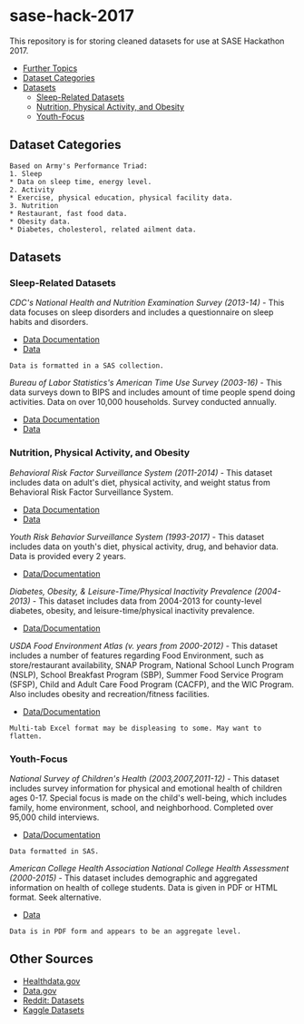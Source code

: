 # sase-hack-2017

This repository is for storing cleaned datasets for use at SASE Hackathon 2017.

- [Further Topics](#topics-for-further-description--explanation)
- [Dataset Categories](#dataset-categories)
- [Datasets](#datasets)
	+ [Sleep-Related Datasets](#sleep-related-datasets)
	+ [Nutrition, Physical Activity, and Obesity](#nutrition-physical-activity-and-obesity)
	+ [Youth-Focus](#youth-focus)

## Dataset Categories
```
Based on Army's Performance Triad:
1. Sleep
* Data on sleep time, energy level.
2. Activity
* Exercise, physical education, physical facility data.
3. Nutrition
* Restaurant, fast food data.
* Obesity data.
* Diabetes, cholesterol, related ailment data.
``` 

## Datasets

### Sleep-Related Datasets
*CDC's National Health and Nutrition Examination Survey (2013-14)* - This data focuses on sleep disorders and includes a questionnaire on sleep habits and disorders.
* [Data Documentation](https://wwwn.cdc.gov/Nchs/Nhanes/2013-2014/SLQ_H.htm)
* [Data](https://wwwn.cdc.gov/Nchs/Nhanes/Search/DataPage.aspx?Component=Questionnaire&CycleBeginYear=2013)
```
Data is formatted in a SAS collection.
```
*Bureau of Labor Statistics's American Time Use Survey (2003-16)* - This data surveys down to BIPS and includes amount of time people spend doing activities. Data on over 10,000 households. Survey conducted annually.
* [Data Documentation](https://www.bls.gov/tus/)
* [Data](https://www.bls.gov/tus/#data)

### Nutrition, Physical Activity, and Obesity
*Behavioral Risk Factor Surveillance System (2011-2014)* - This dataset includes data on adult's diet, physical activity, and weight status from Behavioral Risk Factor Surveillance System.
* [Data Documentation](https://www.cdc.gov/brfss/data_documentation/index.htm)
* [Data](https://catalog.data.gov/dataset/nutrition-physical-activity-and-obesity-behavioral-risk-factor-surveillance-system)

*Youth Risk Behavior Surveillance System (1993-2017)* - This dataset includes data on youth's diet, physical activity, drug, and behavior data. Data is provided every 2 years.
* [Data/Documentation](https://www.cdc.gov/healthyyouth/data/yrbs/data.htm)

*Diabetes, Obesity, & Leisure-Time/Physical Inactivity Prevalence (2004-2013)* -
This dataset includes data from 2004-2013 for county-level diabetes, obesity, and leisure-time/physical inactivity prevalence.
* [Data/Documentation](https://www.cdc.gov/diabetes/data/countydata/countydataindicators.html)

*USDA Food Environment Atlas (v. years from 2000-2012)* -
This dataset includes a number of features regarding Food Environment, such as store/restaurant availability, SNAP Program, National School Lunch Program (NSLP), School Breakfast Program (SBP), Summer Food Service Program (SFSP), Child and Adult Care Food Program (CACFP), and the WIC Program. Also includes obesity and recreation/fitness facilities.
* [Data/Documentation](https://www.ers.usda.gov/data-products/food-environment-atlas/data-access-and-documentation-downloads/)
```
Multi-tab Excel format may be displeasing to some. May want to flatten.
```

### Youth-Focus
*National Survey of Children's Health (2003,2007,2011-12)* -
This dataset includes survey information for physical and emotional health of children ages 0-17. Special focus is made on the child's well-being, which includes family, home environment, school, and neighborhood. Completed over 95,000 child interviews.
* [Data/Documentation](https://www.cdc.gov/nchs/slaits/nsch.htm)
```
Data formatted in SAS. 
```
*American College Health Association National College Health Assessment (2000-2015)* -
This dataset includes demographic and aggregated information on health of college students. Data is given in PDF or HTML format. Seek alternative.
* [Data](http://www.acha-ncha.org/pubs_rpts.html)
```
Data is in PDF form and appears to be an aggregate level.
```

## Other Sources
* [Healthdata.gov](https://www.healthdata.gov/search/type/dataset)
* [Data.gov](http://www.data.gov)
* [Reddit: Datasets](http://www.reddit.com/r/datasets)
* [Kaggle Datasets](http://www.kaggle.com/datasets)